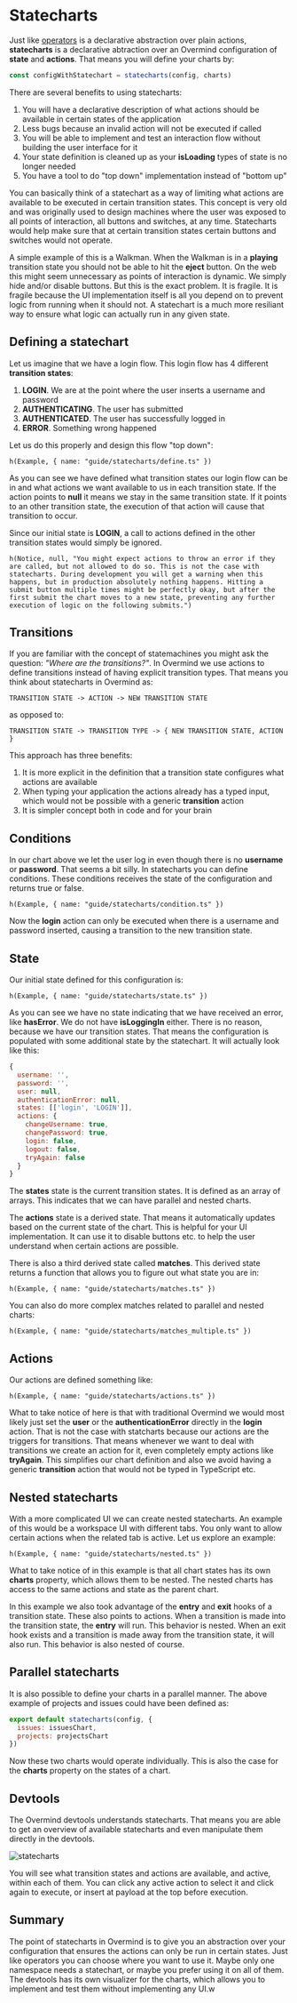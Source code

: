# Statecharts

Just like [operators](/guides/intermediate/04_goingfunctional) is a declarative abstraction over plain actions, **statecharts** is a declarative abtraction over an Overmind configuration of **state** and **actions**. That means you will define your charts by:

```js
const configWithStatechart = statecharts(config, charts)
```

There are several benefits to using statecharts:

1. You will have a declarative description of what actions should be available in certain states of the application
2. Less bugs because an invalid action will not be executed if called
3. You will be able to implement and test an interaction flow without building the user interface for it
4. Your state definition is cleaned up as your **isLoading** types of state is no longer needed
5. You have a tool to do "top down" implementation instead of "bottom up"

You can basically think of a statechart as a way of limiting what actions are available to be executed in certain transition states. This concept is very old and was originally used to design machines where the user was exposed to all points of interaction, all buttons and switches, at any time. Statecharts would help make sure that at certain transition states certain buttons and switches would not operate.

A simple example of this is a Walkman. When the Walkman is in a **playing** transition state you should not be able to hit the **eject** button. On the web this might seem unnecessary as points of interaction is dynamic. We simply hide and/or disable buttons. But this is the exact problem. It is fragile. It is fragile because the UI implementation itself is all you depend on to prevent logic from running when it should not. A statechart is a much more resiliant way to ensure what logic can actually run in any given state.

## Defining a statechart

Let us imagine that we have a login flow. This login flow has 4 different **transition states**:

1. **LOGIN**. We are at the point where the user inserts a username and password
2. **AUTHENTICATING**. The user has submitted
3. **AUTHENTICATED**. The user has successfully logged in
4. **ERROR**. Something wrong happened

Let us do this properly and design this flow "top down":

```marksy
h(Example, { name: "guide/statecharts/define.ts" })
```

As you can see we have defined what transition states our login flow can be in and what actions we want available to us in each transition state. If the action points to **null** it means we stay in the same transition state. If it points to an other transition state, the execution of that action will cause that transition to occur.

Since our initial state is **LOGIN**, a call to actions defined in the other transition states would simply be ignored.

```marksy
h(Notice, null, "You might expect actions to throw an error if they are called, but not allowed to do so. This is not the case with statecharts. During development you will get a warning when this happens, but in production absolutely nothing happens. Hitting a submit button multiple times might be perfectly okay, but after the first submit the chart moves to a new state, preventing any further execution of logic on the following submits.")
```

## Transitions

If you are familiar with the concept of statemachines you might ask the question: *"Where are the transitions?"*. In Overmind we use actions to define transitions instead of having explicit transition types. That means you think about statecharts in Overmind as:

```
TRANSITION STATE -> ACTION -> NEW TRANSITION STATE
```

as opposed to:

```
TRANSITION STATE -> TRANSITION TYPE -> { NEW TRANSITION STATE, ACTION }
```

This approach has three benefits:

1. It is more explicit in the definition that a transition state configures what actions are available
2. When typing your application the actions already has a typed input, which would not be possible with a generic **transition** action
3. It is simpler concept both in code and for your brain

## Conditions

In our chart above we let the user log in even though there is no **username** or **password**. That seems a bit silly. In statecharts you can define conditions. These conditions receives the state of the configuration and returns true or false.

```marksy
h(Example, { name: "guide/statecharts/condition.ts" })
```

Now the **login** action can only be executed when there is a username and password inserted, causing a transition to the new transition state.

## State
Our initial state defined for this configuration is:

```marksy
h(Example, { name: "guide/statecharts/state.ts" })
```

As you can see we have no state indicating that we have received an error, like **hasError**. We do not have **isLoggingIn** either. There is no reason, because we have our transition states. That means the configuration is populated with some additional state by the statechart. It will actually look like this:

```js
{
  username: '',
  password: '',
  user: null,
  authenticationError: null,
  states: [['login', 'LOGIN']],
  actions: {
    changeUsername: true,
    changePassword: true,
    login: false,
    logout: false,
    tryAgain: false
  }
}
```

The **states** state is the current transition states. It is defined as an array of arrays. This indicates that we can have parallel and nested charts.

The **actions** state is a derived state. That means it automatically updates based on the current state of the chart. This is helpful for your UI implementation. It can use it to disable buttons etc. to help the user understand when certain actions are possible.

There is also a third derived state called **matches**. This derived state returns a function that allows you to figure out what state you are in:

```marksy
h(Example, { name: "guide/statecharts/matches.ts" })
```

You can also do more complex matches related to parallel and nested charts:

```marksy
h(Example, { name: "guide/statecharts/matches_multiple.ts" })
```

## Actions

Our actions are defined something like:

```marksy
h(Example, { name: "guide/statecharts/actions.ts" })
```

What to take notice of here is that with traditional Overmind we would most likely just set the **user** or the **authenticationError** directly in the **login** action. That is not the case with statcharts because our actions are the triggers for transitions. That means whenever we want to deal with transitions we create an action for it, even completely empty actions like **tryAgain**. This simplifies our chart definition and also we avoid having a generic **transition** action that would not be typed in TypeScript etc.

## Nested statecharts

With a more complicated UI we can create nested statecharts. An example of this would be a workspace UI with different tabs. You only want to allow certain actions when the related tab is active. Let us explore an example:

```marksy
h(Example, { name: "guide/statecharts/nested.ts" })
```

What to take notice of in this example is that all chart states has its own **charts** property, which allows them to be nested. The nested charts has access to the same actions and state as the parent chart.

In this example we also took advantage of the **entry** and **exit** hooks of a transition state. These also points to actions. When a transition is made into the transition state, the **entry** will run. This behavior is nested. When an exit hook exists and a transition is made away from the transition state, it will also run. This behavior is also nested of course.

## Parallel statecharts

It is also possible to define your charts in a parallel manner. The above example of projects and issues could have been defined as:

```js
export default statecharts(config, {
  issues: issuesChart,
  projects: projectsChart
})
```

Now these two charts would operate individually. This is also the case for the **charts** property on the states of a chart.


## Devtools

The Overmind devtools understands statecharts. That means you are able to get an overview of available statecharts and even manipulate them directly in the devtools.

![statecharts](/images/statecharts.png)

You will see what transition states and actions are available, and active, within each of them. You can click any active action to select it and click again to execute, or insert at payload at the top before execution.

## Summary

The point of statecharts in Overmind is to give you an abstraction over your configuration that ensures the actions can only be run in certain states. Just like operators you can choose where you want to use it. Maybe only one namespace needs a statechart, or maybe you prefer using it on all of them. The devtools has its own visualizer for the charts, which allows you to implement and test them without implementing any UI.w